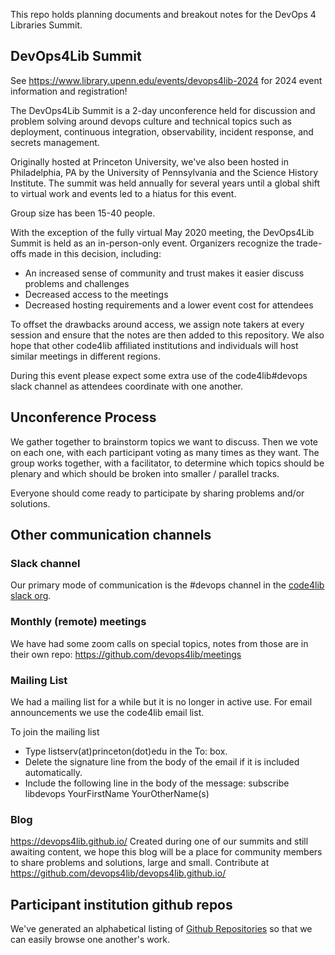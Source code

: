 This repo holds planning documents and breakout notes for the DevOps 4 Libraries Summit.

## DevOps4Lib Summit

See https://www.library.upenn.edu/events/devops4lib-2024 for 2024 event information and registration!

The DevOps4Lib Summit is a 2-day unconference held for discussion and problem
solving around devops culture and technical topics such as deployment,
continuous integration, observability, incident response, and secrets
management.

Originally hosted at Princeton University, we've also been hosted in Philadelphia, PA by the University of Pennsylvania and the Science History Institute. The summit was held annually for several years until a global shift to virtual work and events led to a hiatus for this event.

Group size has been 15-40 people.

With the exception of the fully virtual May 2020 meeting, the DevOps4Lib Summit is held as an in-person-only event. Organizers recognize the trade-offs made in this decision, including:
* An increased sense of community and trust makes it easier discuss problems and challenges
* Decreased access to the meetings
* Decreased hosting requirements and a lower event cost for attendees

To offset the drawbacks around access, we assign note takers at every session and ensure that the notes are then added to this repository. We also hope that other code4lib affiliated institutions and individuals will host similar meetings in different regions.

During this event please expect some extra use of the code4lib#devops slack channel as attendees coordinate with one another.

## Unconference Process

We gather together to brainstorm topics we want to discuss. Then we vote on each one, with each participant voting as many times as they want. The group works together, with a facilitator, to determine which topics should be plenary and which should be broken into smaller / parallel tracks.

Everyone should come ready to participate by sharing problems and/or solutions.

## Other communication channels
### Slack channel
Our primary mode of communication is the #devops channel in the [code4lib slack org](https://code4lib.org/irc/).

### Monthly (remote) meetings
We have had some zoom calls on special topics, notes from those are in their own
repo: https://github.com/devops4lib/meetings

### Mailing List
We had a mailing list for a while but it is no longer in active use. For email
announcements we use the code4lib email list.

To join the mailing list
* Type listserv(at)princeton(dot)edu in the To: box.
* Delete the signature line from the body of the email if it is included automatically.
* Include the following line in the body of the message: subscribe libdevops YourFirstName YourOtherName(s)

### Blog
https://devops4lib.github.io/
Created during one of our summits and still awaiting content, we hope this blog
will be a place for community members to share problems and solutions, large and small. Contribute at https://github.com/devops4lib/devops4lib.github.io/

## Participant institution github repos

We've generated an alphabetical listing of [Github Repositories](github_repositories.md) so that we can easily browse one another's work.
